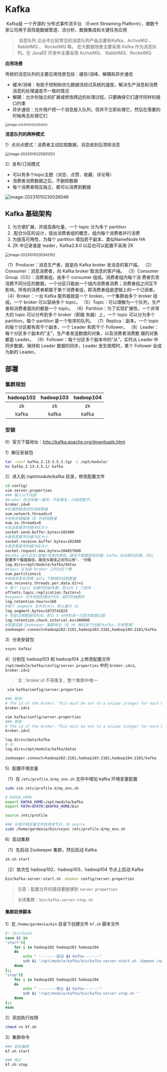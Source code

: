 # Kafka



​	Kafka是 一个开源的 分布式事件流平台 （Event Streaming Platform），被数千家公司用于高性能数据管道、流分析、数据集成和关键任务应用

> ​	消息队列 企业中比较常见的消息队列产品主要有Kafka、ActiveMQ 、RabbitMQ 、 RocketMQ 等。 在大数据场景主要采用 Kafka 作为消息队列。在 JavaEE 开发中主要采用 ActiveMQ、 RabbitMQ、RocketMQ

**应用场景**

传统的消息队列的主要应用场景包括：缓存/消峰、解耦和异步通信

- 缓冲/消峰：有助于控制和优化数据流经过系统的速度，解决生产消息和消费消息的处理速度不一致的情况
- 解耦：允许你独立的扩展或修改两边的处理过程，只要确保它们遵守同样的接口约束
- 异步通信：允许用户把一个消息放入队列，但并不立即处理它，然后在需要的时候再去处理它们

<img src="images/image-20231010222304502.png" alt="image-20231010222304502" style="zoom:67%;" />

**消息队列的两种模式**

1）点对点模式：消费者主动拉取数据，消息收到后清除消息

<img src="images/image-20231010225931253.png" alt="image-20231010225931253" style="zoom:80%;" />

2）发布/订阅模式

- 可以有多个topic主题（浏览、点赞、收藏、评论等）
- 消费者消费数据之后，不删除数据
- 每个消费者相互独立，都可以消费到数据

![image-20231010230026046](images/image-20231010230026046.png)

## **Kafka 基础架构**

1. 为方便扩展，并提高吞吐量，一个 topic 分为多个 partition
2. .配合分区的设计，提出消费者组的概念，组内每个消费者并行消费
3. 为提高可用性，为每个 partition 增加若干副本，类似NameNode HA
4. ZK 中记录谁是 leader，Kafka2.8.0 以后也可以配置不采用 ZK

<img src="images/image-20231010230342102.png" alt="image-20231010230342102" style="zoom:80%;" />

（1）Producer：消息生产者，就是向 Kafka broker 发消息的客户端。 
（2）Consumer：消息消费者，向 Kafka broker 取消息的客户端。 
（3）Consumer Group（CG）：消费者组，由多个 consumer 组成。消费者组内每个消 费者负责消费不同分区的数据，一个分区只能由一个组内消费者消费；消费者组之间互不 影响。所有的消费者都属于某个消费者组，即消费者组是逻辑上的一个订阅者。
（4）Broker：一台 Kafka 服务器就是一个 broker。一个集群由多个 broker 组成。一个 broker 可以容纳多个 topic。
（5）Topic：可以理解为一个队列，生产者和消费者面向的都是一个 topic。 
（6）Partition：为了实现扩展性，一个非常大的 topic 可以分布到多个 broker（即服 务器）上，一个 topic 可以分为多个 partition，每个 partition 是一个有序的队列。 
（7）Replica：副本。一个 topic 的每个分区都有若干个副本，一个 Leader 和若干个 Follower。 
（8）Leader：每个分区多个副本的“主”，生产者发送数据的对象，以及消费者消费数 据的对象都是 Leader。 
（9）Follower：每个分区多个副本中的“从”，实时从 Leader 中同步数据，保持和 Leader 数据的同步。Leader 发生故障时，某个 Follower 会成为新的 Leader。



## 部署

### 集群规划

| hadoop102 | hadoop103 | hadoop104 |
| :-------: | :-------: | :-------: |
|    zk     |    zk     |    zk     |
|   kafka   |   kafka   |   kafka   |



### 安装

0）官方下载地址：http://kafka.apache.org/downloads.html

1）解压安装包

```bash
tar -zxvf kafka_2.13-3.5.1.tgz -C /opt/module/
mv kafka_2.13-3.5.1/ kafka
```

2）进入到 /opt/module/kafka 目录，修改配置文件

```bash
cd config/
vim server.properties
### 输入以下内容
#broker 的全局唯一编号，不能重复，只能是数字。
broker.id=0
#处理网络请求的线程数量
num.network.threads=3
#用来处理磁盘 IO 的线程数量
num.io.threads=8
#发送套接字的缓冲区大小
socket.send.buffer.bytes=102400
#接收套接字的缓冲区大小
socket.receive.buffer.bytes=102400
#请求套接字的缓冲区大小
socket.request.max.bytes=104857600
#kafka 运行日志(数据)存放的路径，路径不需要提前创建，kafka 自动帮你创建，可以
配置多个磁盘路径，路径与路径之间可以用"，"分隔
log.dirs=/opt/module/kafka/datas
#topic 在当前 broker 上的分区个数
num.partitions=1
#用来恢复和清理 data 下数据的线程数量
num.recovery.threads.per.data.dir=1
# 每个 topic 创建时的副本数，默认时 1 个副本
offsets.topic.replication.factor=1
#segment 文件保留的最长时间，超时将被删除
log.retention.hours=168
#每个 segment 文件的大小，默认最大 1G
log.segment.bytes=1073741824
# 检查过期数据的时间，默认 5 分钟检查一次是否数据过期
log.retention.check.interval.ms=300000
#配置连接 Zookeeper 集群地址（在 zk 根目录下创建/kafka，方便管理）
zookeeper.connect=hadoop102:2181,hadoop103:2181,hadoop104:2181/kafka
```

3）分发安装包

```bash
xsync kafka/
```

4）分别在 hadoop103 和 hadoop104 上修改配置文件 `/opt/module/kafka/config/server.properties` 中的 `broker.id=1`、`broker.id=2`

> 注：broker.id 不得重复，整个集群中唯一

```bash
 vim kafka/config/server.properties

### 修改:
# The id of the broker. This must be set to a unique integer for each broker.
broker.id=1

vim kafka/config/server.properties
### 修改:
# The id of the broker. This must be set to a unique integer for each broker.
broker.id=2

log.dirs=/data/kafka
# or 
log.dirs=/opt/module/kafka/datas

zookeeper.connect=hadoop102:2181,hadoop103:2181,hadoop104:2181/kafka
```

5）配置环境变量

（1）在 `/etc/profile.d/my_env.sh` 文件中增加 kafka 环境变量配置
```bash
sudo vim /etc/profile.d/my_env.sh

# KAFKA_HOME
export KAFKA_HOME=/opt/module/kafka
export PATH=$PATH:$KAFKA_HOME/bin

source /etc/profile

### 分发环境变量文件到其他节点，并 source
sudo /home/gardenia/bin/xsync /etc/profile.d/my_env.sh
```

6）启动集群

（1）先启动 Zookeeper 集群，然后启动 Kafka
```bash
zk.sh start
```

（2）依次在 hadoop102、hadoop103、hadoop104 节点上启动 Kafka
```bash
bin/kafka-server-start.sh -daemon config/server.properties
```

> 注意：配置文件的路径要能够到 `server.properties` 
>
> 关闭集群：`bin/kafka-server-stop.sh` 

#### 集群启停脚本

1）在 `/home/gardenia/bin`  目录下创建文件 `kf.sh` 脚本文件

```bash
#! /bin/bash
case $1 in 
"start"){
	for i in hadoop102 hadoop103 hadoop104
	do
		echo " --------启动 $i Kafka-------"
		ssh $i "/opt/module/kafka/bin/kafka-server-start.sh -daemon /opt/module/kafka/config/server.properties"
	done
};;
"stop"){
	for i in hadoop102 hadoop103 hadoop104
	do
		echo " --------停止 $i Kafka-------"
		ssh $i "/opt/module/kafka/bin/kafka-server-stop.sh "
	done
};;
esac
```

2）添加执行权限

```bash
chmod +x kf.sh
```

3）集群命令

```bash
### 启动集群
kf.sh start

### 停止
kf.sh stop
```

